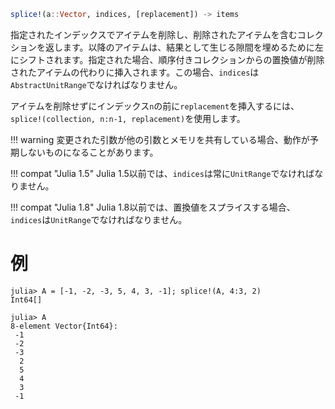 ```julia
splice!(a::Vector, indices, [replacement]) -> items
```

指定されたインデックスでアイテムを削除し、削除されたアイテムを含むコレクションを返します。以降のアイテムは、結果として生じる隙間を埋めるために左にシフトされます。指定された場合、順序付きコレクションからの置換値が削除されたアイテムの代わりに挿入されます。この場合、`indices`は`AbstractUnitRange`でなければなりません。

アイテムを削除せずにインデックス`n`の前に`replacement`を挿入するには、`splice!(collection, n:n-1, replacement)`を使用します。

!!! warning
    変更された引数が他の引数とメモリを共有している場合、動作が予期しないものになることがあります。


!!! compat "Julia 1.5"
    Julia 1.5以前では、`indices`は常に`UnitRange`でなければなりません。


!!! compat "Julia 1.8"
    Julia 1.8以前では、置換値をスプライスする場合、`indices`は`UnitRange`でなければなりません。


# 例

```jldoctest
julia> A = [-1, -2, -3, 5, 4, 3, -1]; splice!(A, 4:3, 2)
Int64[]

julia> A
8-element Vector{Int64}:
 -1
 -2
 -3
  2
  5
  4
  3
 -1
```
